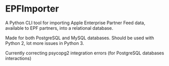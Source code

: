 # EPFImporter
A Python CLI tool for importing Apple Enterprise Partner Feed data, available to EPF partners, into a relational database.

Made for both PostgreSQL and MySQL databases. Should be used with Python 2, lot more issues in Python 3.

Currently correcting psycopg2 integration errors (for PostgreSQL databases interactions)
